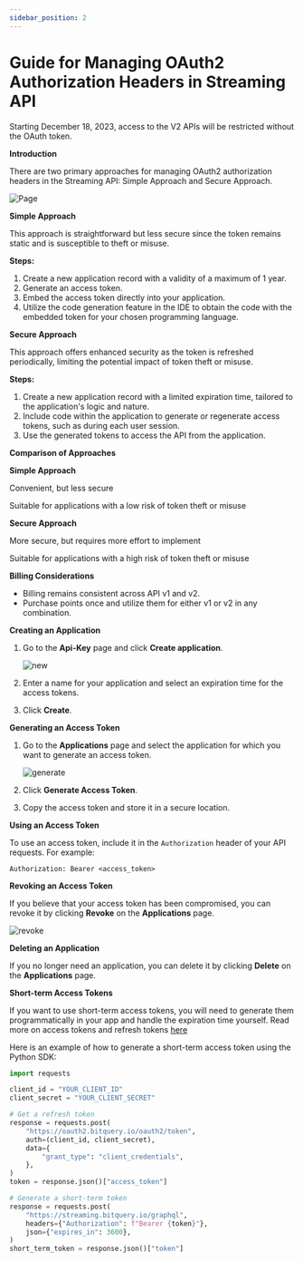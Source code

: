 ```yaml
---
sidebar_position: 2
---
```


# Guide for Managing OAuth2 Authorization Headers in Streaming API

Starting December 18, 2023, access to the V2 APIs will be restricted without the OAuth token.

**Introduction**

There are two primary approaches for managing OAuth2 authorization headers in the Streaming API: Simple Approach and Secure Approach.

![Page](/img/v2Access/tab.png)

**Simple Approach**

This approach is straightforward but less secure since the token remains static and is susceptible to theft or misuse.

**Steps:**

1.  Create a new application record with a validity of a maximum of 1 year.
2.  Generate an access token.
3.  Embed the access token directly into your application.
4.  Utilize the code generation feature in the IDE to obtain the code with the embedded token for your chosen programming language.

**Secure Approach**

This approach offers enhanced security as the token is refreshed periodically, limiting the potential impact of token theft or misuse.

**Steps:**

1.  Create a new application record with a limited expiration time, tailored to the application's logic and nature.
2.  Include code within the application to generate or regenerate access tokens, such as during each user session.
3.  Use the generated tokens to access the API from the application.

**Comparison of Approaches**

**Simple Approach**

Convenient, but less secure

Suitable for applications with a low risk of token theft or misuse

**Secure Approach**

More secure, but requires more effort to implement

Suitable for applications with a high risk of token theft or misuse

**Billing Considerations**

- Billing remains consistent across API v1 and v2.
- Purchase points once and utilize them for either v1 or v2 in any combination.

**Creating an Application**

1.  Go to the **Api-Key** page and click **Create application**.

    ![new](/img/v2Access/newApplication.png)

2.  Enter a name for your application and select an expiration time for the access tokens.
3.  Click **Create**.

**Generating an Access Token**

1.  Go to the **Applications** page and select the application for which you want to generate an access token.

    ![generate](/img/v2Access/generate.png)

2.  Click **Generate Access Token**.
3.  Copy the access token and store it in a secure location.

**Using an Access Token**

To use an access token, include it in the `Authorization` header of your API requests. For example:

```
Authorization: Bearer <access_token>

```

**Revoking an Access Token**

If you believe that your access token has been compromised, you can revoke it by clicking **Revoke** on the **Applications** page.

![revoke](/img/v2Access/revoke.png)

**Deleting an Application**

If you no longer need an application, you can delete it by clicking **Delete** on the **Applications** page.

**Short-term Access Tokens**

If you want to use short-term access tokens, you will need to generate them programmatically in your app and handle the expiration time yourself. Read more on access tokens and refresh tokens [here](https://oauth.net/2/access-tokens/)

Here is an example of how to generate a short-term access token using the Python SDK:



```Python
import requests

client_id = "YOUR_CLIENT_ID"
client_secret = "YOUR_CLIENT_SECRET"

# Get a refresh token
response = requests.post(
    "https://oauth2.bitquery.io/oauth2/token",
    auth=(client_id, client_secret),
    data={
        "grant_type": "client_credentials",
    },
)
token = response.json()["access_token"]

# Generate a short-term token
response = requests.post(
    "https://streaming.bitquery.io/graphql",
    headers={"Authorization": f"Bearer {token}"},
    json={"expires_in": 3600},
)
short_term_token = response.json()["token"]

```
